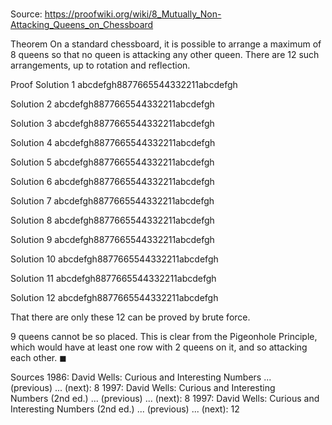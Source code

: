 # 

Source: https://proofwiki.org/wiki/8_Mutually_Non-Attacking_Queens_on_Chessboard

Theorem
On a standard chessboard, it is possible to arrange a maximum of $8$ queens so that no queen is attacking any other queen.
There are $12$ such arrangements, up to rotation and reflection.


Proof
 Solution $1$
abcdefgh8877665544332211abcdefgh 

 Solution $2$
abcdefgh8877665544332211abcdefgh 

 Solution $3$
abcdefgh8877665544332211abcdefgh 

 Solution $4$
abcdefgh8877665544332211abcdefgh 

 Solution $5$
abcdefgh8877665544332211abcdefgh 

 Solution $6$
abcdefgh8877665544332211abcdefgh 

 Solution $7$
abcdefgh8877665544332211abcdefgh 

 Solution $8$
abcdefgh8877665544332211abcdefgh 

 Solution $9$
abcdefgh8877665544332211abcdefgh 

 Solution $10$
abcdefgh8877665544332211abcdefgh 

 Solution $11$
abcdefgh8877665544332211abcdefgh 

 Solution $12$
abcdefgh8877665544332211abcdefgh 

That there are only these $12$ can be proved by brute force.

$9$ queens cannot be so placed.
This is clear from the Pigeonhole Principle, which would have at least one row with $2$ queens on it, and so attacking each other.
$\blacksquare$


Sources
1986: David Wells: Curious and Interesting Numbers ... (previous) ... (next): $8$
1997: David Wells: Curious and Interesting Numbers (2nd ed.) ... (previous) ... (next): $8$
1997: David Wells: Curious and Interesting Numbers (2nd ed.) ... (previous) ... (next): $12$




